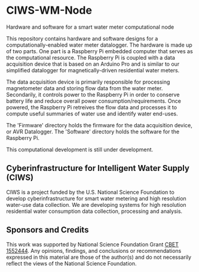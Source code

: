 # CIWS-WM-Node
Hardware and software for a smart water meter computational node

This repository contains hardware and software designs for a computationally-enabled water meter datalogger. The hardware is made up of two parts. One part is a Raspberry Pi embedded computer that serves as the computational resource. The Raspberry Pi is coupled with a data acquisition device that is based on an Arduino Pro and is similar to our simplified datalogger for magnetically-driven residential water meters.

The data acquisition device is primarily responsible for processing magnetometer data and storing flow data from the water meter. Secondarily, it controls power to the Raspberry Pi in order to conserve battery life and reduce overall power consumption/requirements. Once powered, the Raspberry Pi retreives the flow data and processes it to compute useful summaries of water use and identify water end-uses.

The 'Firmware' directory holds the firmware for the data acquisition device, or AVR Datalogger. The 'Software' directory holds the software for the Raspberry Pi.

This computational development is still under development.

## Cyberinfrastructure for Intelligent Water Supply (CIWS) 

CIWS is a project funded by the U.S. National Science Foundation to develop cyberinfrastructure for smart water metering and high resolution water-use data collection. We are developing systems for high resolution residential water consumption data collection, processing and analysis.

## Sponsors and Credits

This work was supported by National Science Foundation Grant [CBET 1552444](https://www.nsf.gov/awardsearch/showAward?AWD_ID=1552444). Any opinions, findings, and conclusions or recommendations expressed in this material are those of the author(s) and do not necessarily reflect the views of the National Science Foundation.

